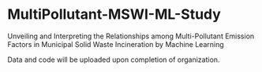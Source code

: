 # MultiPollutant-MSWI-ML-Study
Unveiling and Interpreting the Relationships among Multi-Pollutant Emission Factors in Municipal Solid Waste Incineration by Machine Learning 


Data and code will be uploaded upon completion of organization.
